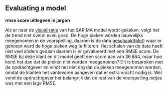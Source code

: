 ## Evaluating a model

**rmse score uitlegeen in jargon**

Als er naar de [visualisatie](https://github.com/Emir-Acikgoz-50/Minor-Data-Science/blob/main/Notebook%20Bewijzen/visualisatie%20sarima.PNG) van het SARIMA model wordt gekeken, volgt het de trend niet overal even goed. De hoge pieken worden nauwelijks meegenomen in de voorspelling, daarom is de data [geschaald](https://github.com/Emir-Acikgoz-50/Minor-Data-Science/blob/main/Notebook%20Bewijzen/schalen.PNG)([plot]()) waar er gehoopt werd de hoge pieken weg te filteren. Het schalen van de data heeft niet veel anders gedaan daarom is er gevalueerd met een RMSE score. De RMSE bij deze klant en dit model geeft een score aan van 36.864, maar hoe komt het dan dat de pieken niet worden meegenomen? Dit is besproken met de opdrachtgever en vindt het niet erg dat de pieken meegenomen worden, omdat de klanten het vantevoren aangeven dat er extra vracht nodig is. Wel vond de opdrachtgever het belangrijk dat de rest van de voorspelling netjes was met een lage RMSE.


